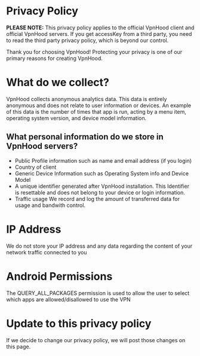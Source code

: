 # Privacy Policy

**PLEASE NOTE:** This privacy policy applies to the official VpnHood client and official VpnHood servers. If you get accessKey from a third party, you need to read the third party privacy policy, which is beyond our control.

Thank you for choosing VpnHood! Protecting your privacy is one of our primary reasons for creating VpnHood.

# What do we collect?
VpnHood collects anonymous analytics data. This data is entirely anonymous and does not relate to user information or devices. An example of this data is the number of times that app is run, acting by a menu item, operating system version, and device model information.

## What personal information do we store in VpnHood servers?
* Public Profile information such as name and email address (if you login)
* Country of client
* Generic Device Information such as Operating System info and Device Model
* A unique identifier generated after VpnHood installation. This Identifier is resettable and does not belong to your device or login information.
* Traffic usage
We record and log the amount of transferred data for usage and bandwith control.

# IP Address
We do not store your IP address and any data regarding the content of your network traffic connected to you

# Android Permissions
The QUERY_ALL_PACKAGES permission is used to allow the user to select which apps are allowed/disallowed to use the VPN

# Update to this privacy policy
If we decide to change our privacy policy, we will post those changes on this page.

